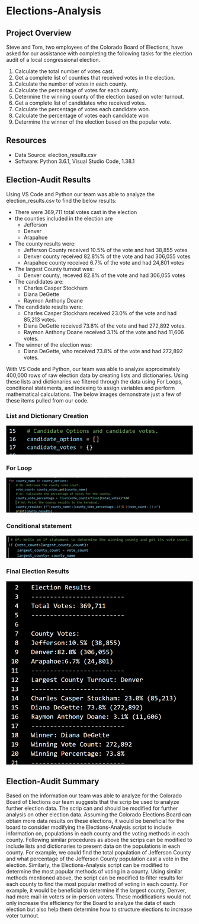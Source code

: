 # Elections-Analysis
## Project Overview
Steve and Tom, two employees of the Colorado Board of Elections, have asked for our assistance with completing the following tasks for the election audit of a local congressional election.
1. Calculate the total number of votes cast.
2. Get a complete list of counties that received votes in the election.
3. Calculate the number of votes in each county.
4. Calculate the percentage of votes for each county.
5. Determine the winning county of the election based on voter turnout.
6. Get a complete list of candidates who received votes.
7. Calculate the percentage of votes each candidate won.
8. Calculate the percentage of votes each candidate won
9. Determine the winner of the election based on the popular vote.

## Resources
- Data Source: election_results.csv
- Software: Python 3.6.1, Visual Studio Code, 1.38.1

## Election-Audit Results
Using VS Code and Python our team was able to analyze the election_results.csv to find the below results:
- There were 369,711 total votes cast in the election
- the counties included in the election are
	- Jefferson
	- Denver
	- Arapahoe
- The county results were:
	- Jefferson County received 10.5% of the vote and had 38,855 votes
	- Denver county received 82.8%% of the vote and had 306,055 votes
	- Arapahoe county received 6.7% of the vote and had 24,801 votes
- The largest County turnout was:
	- Denver county, receved 82.8% of the vote and had 306,055 votes
- The candidates are:
 	 - Charles Casper Stockham
 	 - Diana DeGette
 	 - Raymon Anthony Doane
- The candidate results were:
  	- Charles Casper Stockham received 23.0% of the vote and had 85,213 votes.
 	- Diana DeGette received 73.8% of the vote and had 272,892 votes.
  	- Raymon Anthony Doane received 3.1% of the vote and had 11,606 votes.
- The winner of the election was:
	- Diana DeGette, who received 73.8% of the vote and had 272,892 votes.

With VS Code and Python, our team was able to analyze approximately 400,000 rows of raw election data by creating lists and dictionaries. Using these lists and dictionaries we filtered through the data using For Loops, conditional statements, and indexing to assign variables and perform mathematical calculations. The below images demonstrate just a few of these items pulled from our code.
### List and Dictionary Creation
![ List and Dictionary Example]( https://github.com/lmacera/Elections-Analysis/blob/main/Resources%202/List%20and%20Dictionary%20Example.PNG )


### For Loop

![ For Loop Example]( https://github.com/lmacera/Elections-Analysis/blob/main/Resources%202/For%20Loop%20Example.PNG )

### Conditional statement

![ If Statement Example]( https://github.com/lmacera/Elections-Analysis/blob/main/Resources%202/If%20Statement%20Example.PNG )

### Final Election Results

![Final Election Results Text File]( https://github.com/lmacera/Elections-Analysis/blob/main/Resources%202/Final%20Election%20Results%20Text%20File.PNG )

## Election-Audit Summary

Based on the information our team was able to analyze for the Colorado Board of Elections our team suggests that the scrip be used to analyze further election data. The scrip can and should be modified for further analysis on other election data. Assuming the Colorado Elections Board can obtain more data results on these elections, it would be beneficial for the board to consider modifying the Elections-Analysis script to include information on, populations in each county and the voting methods in each county. Following similar procedures as above the scrips can be modified to include lists and dictionaries to present data on the populations in each county. For example, we could find the total population of Jefferson County and what percentage of the Jefferson County population cast a vote in the election. Similarly, the Elections-Analysis script can be modified to determine the most popular methods of voting in a county. Using similar methods mentioned above, the script can be modified to filter results for each county to find the most popular method of voting in each county. For example, it would be beneficial to determine if the largest county, Denver, had more mail-in voters or in-person voters. These modifications would not only increase the efficiency for the Board to analyze the data of each election but also help them determine how to structure elections to increase voter turnout. 

